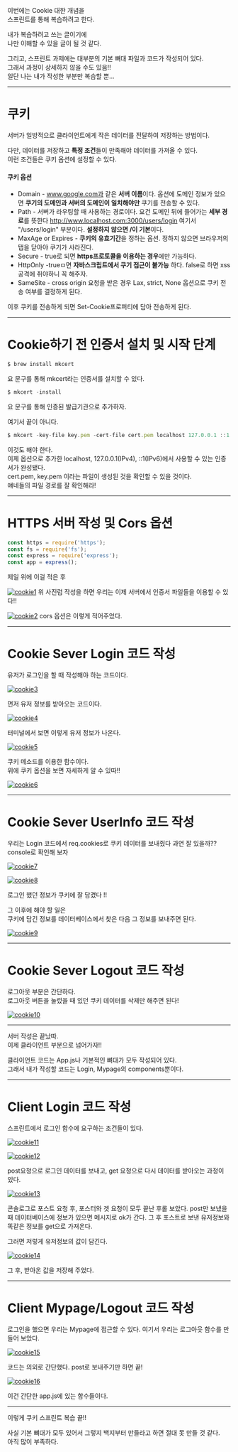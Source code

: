 이번에는 Cookie 대한 개념을  
스프린트를 통해 복습하려고 한다.

내가 복습하려고 쓰는 글이기에  
나만 이해할 수 있을 글이 될 것 같다.

그리고, 스프린트 과제에는 대부분의 기본 뼈대 파일과 코드가 작성되어 있다.  
그래서 과정이 상세하지 않을 수도 있음!!  
일단 나는 내가 작성한 부분만 복습할 뿐...

---

# **쿠키**

서버가 일방적으로 클라이언트에게 작은 데이터를 전달하여 저장하는 방법이다.

다만, 데이터를 저장하고 **특정 조건**들이 만족해야 데이터를 가져올 수 있다.  
이런 조건들은 쿠키 옵션에 설정할 수 있다.

#### **쿠키 옵션**

- Domain - www.google.com과 같은 **서버 이름**이다. 옵션에 도메인 정보가 있으면 **쿠기의 도메인과 서버의 도메인이 일치해야만** 쿠기를 전송할 수 있다.
- Path - 서버가 라우팅할 때 사용하는 경로이다. 요건 도메인 뒤에 들어가는 **세부 경로**를 뜻한다 http://www.localhost.com:3000/users/login 여기서 "/users/login" 부분이다. **설정하지 않으면 /이 기본**이다.
- MaxAge or Expires - **쿠키의 유효기간**을 정하는 옵션. 정하지 않으면 브라우저의 탭을 닫아야 쿠기가 사라진다.
- Secure - true로 되면 **https프로토콜을 이용하는 경우**에만 가능하다.
- HttpOnly -trueㅁ면 **자바스크립트에서 쿠기 접근이 불가능** 하다. false로 하면 xss공격에 취야하니 꼭 해주자.
- SameSite - cross origin 요청을 받은 경우 Lax, strict, None 옵션으로 쿠키 전송 여부를 결정하게 된다.

이후 쿠키를 전송하게 되면 Set-Cookie프로퍼티에 담아 전송하게 된다.

---

# **Cookie하기 전 인증서 설치 및 시작 단계**

```js
$ brew install mkcert
```

요 문구를 통해 mkcert라는 인증서를 설치할 수 있다.

```js
$ mkcert -install
```

요 문구를 통해 인증된 발급기관으로 추가하자.

여기서 끝이 아니다.

```js
$ mkcert -key-file key.pem -cert-file cert.pem localhost 127.0.0.1 ::1
```

이것도 해야 한다.  
이제 옵션으로 추가한 localhost, 127.0.0.1(IPv4), ::1(IPv6)에서 사용할 수 있는 인증서가 완성됐다.  
cert.pem, key.pem 이라는 파일이 생성된 것을 확인할 수 있을 것이다.  
얘네들의 파일 경로를 잘 확인해라!

---

# **HTTPS 서버 작성 및 Cors 옵션**

```js
const https = require('https');
const fs = require('fs');
const express = require('express');
const app = express();
```

제일 위에 이걸 적은 후

<a href="https://ibb.co/xH7P4yt"><img src="https://i.ibb.co/m8c1xmV/cookie1.png" alt="cookie1" border="0"></a>
위 사진럼 작성을 하면 우리는 이제 서버에서 인증서 파일들을 이용할 수 있다!!

<a href="https://ibb.co/ygYs4DM"><img src="https://i.ibb.co/Dw8KrN6/cookie2.png" alt="cookie2" border="0"></a>
cors 옵션은 이렇게 적어주었다.

---

# **Cookie Sever Login 코드 작성**

유저가 로그인을 할 때 작성해야 하는 코드이다.

<a href="https://ibb.co/hFH5Gms"><img src="https://i.ibb.co/60bhKWY/cookie3.png" alt="cookie3" border="0"></a>

먼저 유저 정보를 받아오는 코드이다.

<a href="https://ibb.co/B3LM3VJ"><img src="https://i.ibb.co/V9V49WG/cookie4.png" alt="cookie4" border="0"></a>

터미널에서 보면 이렇게 유저 정보가 나온다.

<a href="https://ibb.co/sFcmnxm"><img src="https://i.ibb.co/wK80VG0/cookie5.png" alt="cookie5" border="0"></a>

쿠키 메소드를 이용한 함수이다.  
위에 쿠키 옵션을 보면 자세하게 알 수 있따!!

<a href="https://ibb.co/M1x9xsd"><img src="https://i.ibb.co/09RQRc5/cookie6.png" alt="cookie6" border="0"></a>

---

# **Cookie Sever UserInfo 코드 작성**

우리는 Login 코드에서 req.cookies로 쿠키 데이터를 보내줬다 과연 잘 있을까??  
console로 확인해 보자

<a href="https://ibb.co/Zh791d0"><img src="https://i.ibb.co/THdyqcs/cookie7.png" alt="cookie7" border="0"></a>

<a href="https://ibb.co/Yhg0XbT"><img src="https://i.ibb.co/hV0YcC1/cookie8.png" alt="cookie8" border="0"></a>

로그인 했던 정보가 쿠키에 잘 담겼다 !!

그 이후에 해야 할 일은  
쿠키에 담긴 정보를 데이터베이스에서 찾은 다음 그 정보를 보내주면 된다.

<a href="https://ibb.co/HY8MFn3"><img src="https://i.ibb.co/K7vQ0FS/cookie9.png" alt="cookie9" border="0"></a>

---

# **Cookie Sever Logout 코드 작성**

로그아웃 부분은 간단하다.  
로그아웃 버튼을 눌렀을 때 있던 쿠키 데이터를 삭제만 해주면 된다!

<a href="https://ibb.co/XzckKP1"><img src="https://i.ibb.co/brcRCVT/cookie10.png" alt="cookie10" border="0"></a>

---

서버 작성은 끝났따.  
이제 클라이언트 부분으로 넘어가자!!

클라이언트 코드는 App.js나 기본적인 뼈대가 모두 작성되어 있다.  
그래서 내가 작성할 코드는 Login, Mypage의 components뿐이다.

---

# **Client Login 코드 작성**

스프린트에서 로그인 함수에 요구하는 조건들이 있다.

<a href="https://ibb.co/njyfL39"><img src="https://i.ibb.co/89w27zq/cookie11.png" alt="cookie11" border="0"></a>

<a href="https://ibb.co/PMkk5R0"><img src="https://i.ibb.co/zFddS1D/cookie12.png" alt="cookie12" border="0"></a>

post요청으로 로그인 데이터를 보내고,
get 요청으로 다시 데이터를 받아오는 과정이 있다.

<a href="https://ibb.co/LP1SfLj"><img src="https://i.ibb.co/Mh7nLYw/cookie13.png" alt="cookie13" border="0"></a>

콘솔로그로 포스트 요청 후, 포스터와 겟 요청이 모두 끝난 후롤 보았다.
post만 보냈을 때 데이터베이스에 정보가 있으면 메시지로 ok가 간다.
그 후 포스트로 보낸 유저정보와 똑같은 정보를 get으로 가져온다.

그러면 저렇게 유저정보의 값이 담긴다.

<a href="https://ibb.co/jwZQSZq"><img src="https://i.ibb.co/NNnJMnf/cookie14.png" alt="cookie14" border="0"></a>

그 후, 받아온 값을 저장해 주었다.

---

# **Client Mypage/Logout 코드 작성**

로그인을 했으면 우리는 Mypage에 접근할 수 있다.
여기서 우리는 로그아웃 함수를 만들어 보았다.

<a href="https://ibb.co/HFbQKjS"><img src="https://i.ibb.co/p0Mp1S7/cookie15.png" alt="cookie15" border="0"></a>

코드는 의외로 간단했다. post로 보내주기만 하면 끝!

<a href="https://ibb.co/FnfPnPB"><img src="https://i.ibb.co/d73h7hQ/cookie16.png" alt="cookie16" border="0"></a>

이건 간단한 app.js에 있는 함수들이다.

---

이렇게 쿠키 스프린트 복습 끝!!

사실 기본 뼈대가 모두 있어서 그렇지 백지부터 만들라고 하면 절대 못 만들 것 같다.  
아직 많이 부족하다.

